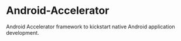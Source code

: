 # Android-Accelerator
Android Accelerator framework to kickstart native Android application development.
